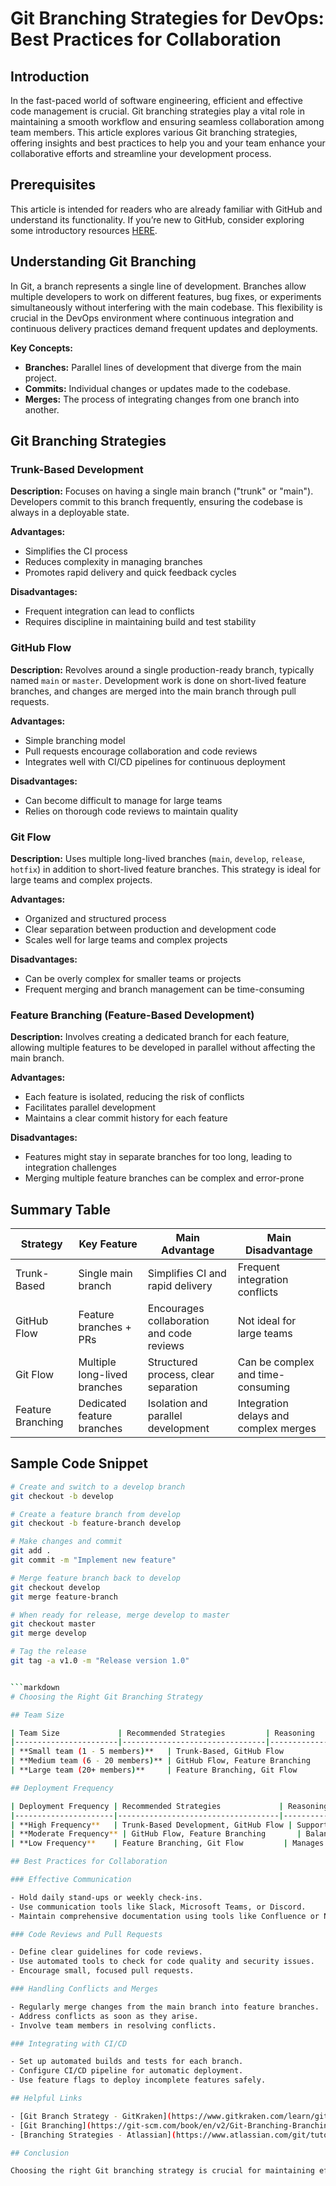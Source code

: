 # Git Branching Strategies for DevOps: Best Practices for Collaboration

## Introduction

In the fast-paced world of software engineering, efficient and effective code management is crucial. Git branching strategies play a vital role in maintaining a smooth workflow and ensuring seamless collaboration among team members. This article explores various Git branching strategies, offering insights and best practices to help you and your team enhance your collaborative efforts and streamline your development process.

## Prerequisites

This article is intended for readers who are already familiar with GitHub and understand its functionality. If you’re new to GitHub, consider exploring some introductory resources [HERE](https://education.github.com/git-cheat-sheet-education.pdf).

## Understanding Git Branching

In Git, a branch represents a single line of development. Branches allow multiple developers to work on different features, bug fixes, or experiments simultaneously without interfering with the main codebase. This flexibility is crucial in the DevOps environment where continuous integration and continuous delivery practices demand frequent updates and deployments.

**Key Concepts:**
- **Branches:** Parallel lines of development that diverge from the main project.
- **Commits:** Individual changes or updates made to the codebase.
- **Merges:** The process of integrating changes from one branch into another.

## Git Branching Strategies

### Trunk-Based Development

**Description:** Focuses on having a single main branch ("trunk" or "main"). Developers commit to this branch frequently, ensuring the codebase is always in a deployable state.

**Advantages:**
- Simplifies the CI process
- Reduces complexity in managing branches
- Promotes rapid delivery and quick feedback cycles

**Disadvantages:**
- Frequent integration can lead to conflicts
- Requires discipline in maintaining build and test stability

### GitHub Flow

**Description:** Revolves around a single production-ready branch, typically named `main` or `master`. Development work is done on short-lived feature branches, and changes are merged into the main branch through pull requests.

**Advantages:**
- Simple branching model
- Pull requests encourage collaboration and code reviews
- Integrates well with CI/CD pipelines for continuous deployment

**Disadvantages:**
- Can become difficult to manage for large teams
- Relies on thorough code reviews to maintain quality

### Git Flow

**Description:** Uses multiple long-lived branches (`main`, `develop`, `release`, `hotfix`) in addition to short-lived feature branches. This strategy is ideal for large teams and complex projects.

**Advantages:**
- Organized and structured process
- Clear separation between production and development code
- Scales well for large teams and complex projects

**Disadvantages:**
- Can be overly complex for smaller teams or projects
- Frequent merging and branch management can be time-consuming

### Feature Branching (Feature-Based Development)

**Description:** Involves creating a dedicated branch for each feature, allowing multiple features to be developed in parallel without affecting the main branch.

**Advantages:**
- Each feature is isolated, reducing the risk of conflicts
- Facilitates parallel development
- Maintains a clear commit history for each feature

**Disadvantages:**
- Features might stay in separate branches for too long, leading to integration challenges
- Merging multiple feature branches can be complex and error-prone

## Summary Table

| Strategy           | Key Feature                    | Main Advantage                           | Main Disadvantage                        |
|--------------------|--------------------------------|------------------------------------------|------------------------------------------|
| Trunk-Based        | Single main branch             | Simplifies CI and rapid delivery         | Frequent integration conflicts           |
| GitHub Flow        | Feature branches + PRs         | Encourages collaboration and code reviews| Not ideal for large teams                |
| Git Flow           | Multiple long-lived branches   | Structured process, clear separation     | Can be complex and time-consuming        |
| Feature Branching  | Dedicated feature branches     | Isolation and parallel development       | Integration delays and complex merges    |

## Sample Code Snippet

```sh
# Create and switch to a develop branch
git checkout -b develop

# Create a feature branch from develop
git checkout -b feature-branch develop

# Make changes and commit
git add .
git commit -m "Implement new feature"

# Merge feature branch back to develop
git checkout develop
git merge feature-branch

# When ready for release, merge develop to master
git checkout master
git merge develop

# Tag the release
git tag -a v1.0 -m "Release version 1.0"


```markdown
# Choosing the Right Git Branching Strategy

## Team Size

| Team Size             | Recommended Strategies         | Reasoning                                                                 |
|-----------------------|--------------------------------|--------------------------------------------------------------------------|
| **Small team (1 - 5 members)**   | Trunk-Based, GitHub Flow          | Simpler strategies minimize overhead and facilitate rapid integration.   |
| **Medium team (6 - 20 members)** | GitHub Flow, Feature Branching     | Structured branching to handle multiple features and tasks simultaneously.|
| **Large team (20+ members)**     | Feature Branching, Git Flow       | Structured approach to managing multiple parallel developments and releases. |

## Deployment Frequency

| Deployment Frequency | Recommended Strategies             | Reasoning                                                           |
|----------------------|------------------------------------|--------------------------------------------------------------------|
| **High Frequency**   | Trunk-Based Development, GitHub Flow | Supports continuous integration and quick deployments.              |
| **Moderate Frequency** | GitHub Flow, Feature Branching       | Balances structure and flexibility for regular updates.             |
| **Low Frequency**    | Feature Branching, Git Flow         | Manages long development cycles and ensures stability.             |

## Best Practices for Collaboration

### Effective Communication

- Hold daily stand-ups or weekly check-ins.
- Use communication tools like Slack, Microsoft Teams, or Discord.
- Maintain comprehensive documentation using tools like Confluence or Notion.

### Code Reviews and Pull Requests

- Define clear guidelines for code reviews.
- Use automated tools to check for code quality and security issues.
- Encourage small, focused pull requests.

### Handling Conflicts and Merges

- Regularly merge changes from the main branch into feature branches.
- Address conflicts as soon as they arise.
- Involve team members in resolving conflicts.

### Integrating with CI/CD

- Set up automated builds and tests for each branch.
- Configure CI/CD pipeline for automatic deployment.
- Use feature flags to deploy incomplete features safely.

## Helpful Links

- [Git Branch Strategy - GitKraken](https://www.gitkraken.com/learn/git/best-practices/git-branch-strategy)
- [Git Branching](https://git-scm.com/book/en/v2/Git-Branching-Branching-Workflows)
- [Branching Strategies - Atlassian](https://www.atlassian.com/git/tutorials/comparing-workflows)

## Conclusion

Choosing the right Git branching strategy is crucial for maintaining efficiency and collaboration within your team. By understanding the needs of your team size and deployment frequency, you can select a strategy that balances simplicity and structure, ensuring smooth development workflows.
```
